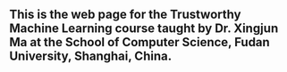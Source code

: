 ## This is the web page for the Trustworthy Machine Learning course taught by Dr. Xingjun Ma at the School of Computer Science, Fudan University, Shanghai, China.

